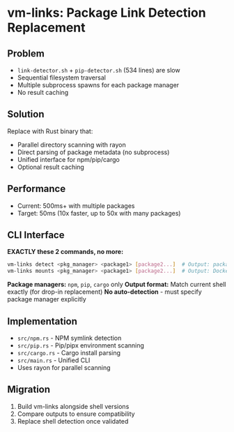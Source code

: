 # vm-links: Package Link Detection Replacement

## Problem
- `link-detector.sh` + `pip-detector.sh` (534 lines) are slow
- Sequential filesystem traversal
- Multiple subprocess spawns for each package manager
- No result caching

## Solution
Replace with Rust binary that:
- Parallel directory scanning with rayon
- Direct parsing of package metadata (no subprocess)
- Unified interface for npm/pip/cargo
- Optional result caching

## Performance
- Current: 500ms+ with multiple packages
- Target: 50ms (10x faster, up to 50x with many packages)

## CLI Interface
**EXACTLY these 2 commands, no more:**
```bash
vm-links detect <pkg_manager> <package1> [package2...]  # Output: package:path pairs
vm-links mounts <pkg_manager> <package1> [package2...]  # Output: Docker mount strings
```

**Package managers:** `npm`, `pip`, `cargo` only
**Output format:** Match current shell exactly (for drop-in replacement)
**No auto-detection** - must specify package manager explicitly

## Implementation
- `src/npm.rs` - NPM symlink detection
- `src/pip.rs` - Pip/pipx environment scanning
- `src/cargo.rs` - Cargo install parsing
- `src/main.rs` - Unified CLI
- Uses rayon for parallel scanning

## Migration
1. Build vm-links alongside shell versions
2. Compare outputs to ensure compatibility
3. Replace shell detection once validated